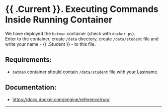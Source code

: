 # {{ .Current }}. Executing Commands Inside Running Container

We have deployed the `batman` container (check with `docker ps`).  
Enter to the container, create `/data` directory, create `/data/student` file and write your name - {{ .Student }} - to this file.  

## Requirements:
- `batman` container should contain `/data/student` file with your Lastname. 
  
  
## Documentation:
- https://docs.docker.com/engine/reference/run/

---